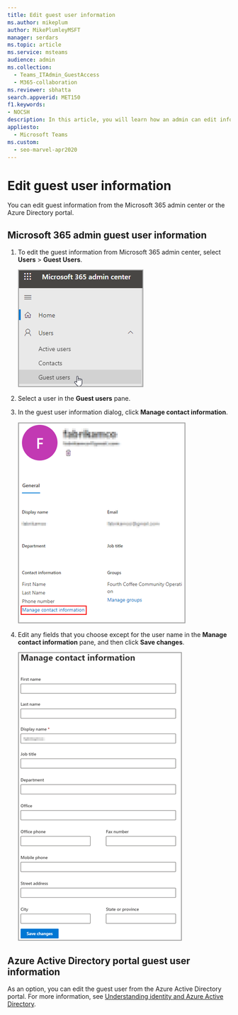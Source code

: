 ```yaml
---
title: Edit guest user information
ms.author: mikeplum
author: MikePlumleyMSFT
manager: serdars
ms.topic: article
ms.service: msteams
audience: admin
ms.collection: 
  - Teams_ITAdmin_GuestAccess
  - M365-collaboration
ms.reviewer: sbhatta
search.appverid: MET150
f1.keywords:
- NOCSH
description: In this article, you will learn how an admin can edit information about guest users in the Azure Active Directory portal.
appliesto: 
  - Microsoft Teams
ms.custom: 
  - seo-marvel-apr2020
---
```


# Edit guest user information

You can edit guest information from the Microsoft 365 admin center or the Azure Directory portal.

## Microsoft 365 admin guest user information

1. To edit the guest information from Microsoft 365 admin center, select **Users** > **Guest Users**.

   ![image shows the guest user information being edited](media/access-guest-user.png)

2. Select a user in the **Guest users** pane.

3. In the guest user information dialog, click **Manage contact information**.

   ![image shows the guest user information being edited](media/guest-user-data1.png)

4. Edit any fields that you choose except for the user name in the **Manage contact information** pane, and then click **Save changes**.

   ![image shows the guest user information being edited](media/manage-guest-contact.png)

## Azure Active Directory portal guest user information

As an option, you can edit the guest user from the Azure Active Directory portal. For more information, see [Understanding identity and Azure Active Directory](https://support.office.com/article/Understanding-Office-365-Identity-and-Azure-Active-Directory-06a189e7-5ec6-4af2-94bf-a22ea225a7a9).
